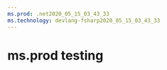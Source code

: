 ```yaml
---
ms.prod: .net2020_05_15_03_43_33
ms.technology: devlang-fsharp2020_05_15_03_43_33
---
```

 # ms.prod testing